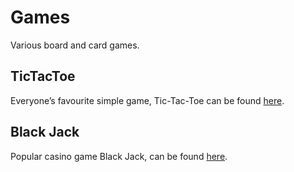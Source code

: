 # Games
Various board and card games.

## TicTacToe

Everyone’s favourite simple game, Tic-Tac-Toe can be found [here]( https://github.com/brock-r/Games/blob/main/TicTacToe.ipynb).

## Black Jack

Popular casino game Black Jack, can be found [here]( https://github.com/brock-r/Games/blob/main/BlackJack.ipynb).
